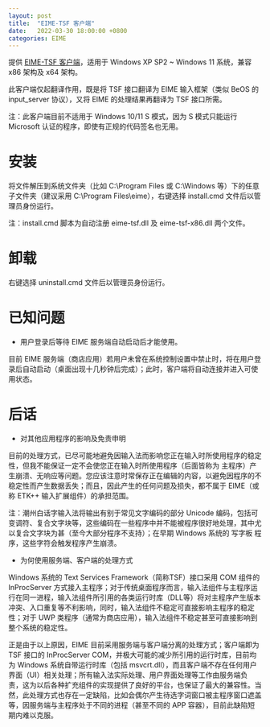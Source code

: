 ```yaml
---
layout: post
title:  "EIME-TSF 客户端"
date:   2022-03-30 18:00:00 +0800
categories: EIME
---
```


提供 [EIME-TSF 客户端](https://github.com/DonAnthonyLee/DonAnthonyLee.github.io/blob/main/stuff/eime-tsf-client-0.1.4.zip "EIME-TSF 客户端 0.1.4 版下载")，适用于 Windows XP SP2 ~ Windows 11 系统，兼容 x86 架构及 x64 架构。


此客户端仅起翻译作用，既是将 TSF 接口翻译为 EIME 输入框架（类似 BeOS 的 input_server 协议），又将 EIME 的处理结果再翻译为 TSF 接口所需。


注：此客户端目前不适用于 Windows 10/11 S 模式，因为 S 模式只能运行 Microsoft 认证的程序，即使有正规的代码签名也无用。


# 安装

将文件解压到系统文件夹（比如 C:\Program Files 或 C:\Windows 等）下的任意子文件夹（建议采用 C:\Program Files\eime），右键选择 install.cmd 文件后以管理员身份运行。

注：install.cmd 脚本为自动注册 eime-tsf.dll 及 eime-tsf-x86.dll 两个文件。


# 卸载

右键选择 uninstall.cmd 文件后以管理员身份运行。


# 已知问题

+ 用户登录后等待 EIME 服务端自动启动后才能使用。

目前 EIME 服务端（商店应用）若用户未曾在系统控制设置中禁止时，将在用户登录后自动启动（桌面出现十几秒钟后完成）；此时，客户端将自动连接并进入可使用状态。

# 后话

+ 对其他应用程序的影响及免责申明

目前的处理方式，已尽可能地避免因输入法而影响您正在输入时所使用程序的稳定性，但我不能保证一定不会使您正在输入时所使用程序（后面皆称为 主程序）产生崩溃、无响应等问题。您应该注意时常保存正在编辑的内容，以避免因程序的不稳定性而产生数据丢失；而且，因此产生的任何问题及损失，都不属于 EIME（或称 ETK++ 输入扩展组件）的承担范围。

注：潮州白话字输入法将输出有别于常见文字编码的部分 Unicode 编码，包括可变调符、复合文字块等，这些编码在一些程序中并不能被程序很好地处理，其中尤以复合文字块为甚（至今大部分程序不支持）；在早期 Windows 系统的 写字板 程序，这些字符会触发程序产生崩溃。

+ 为何使用服务端、客户端的处理方式

Windows 系统的 Text Services Framework（简称TSF）接口采用 COM 组件的 InProcServer 方式接入主程序；对于传统桌面程序而言，输入法组件与主程序运行在同一进程，输入法组件所引用的各类运行时库（DLL等）将对主程序产生版本冲突、入口重复等不利影响，同时，输入法组件不稳定可直接影响主程序的稳定性；对于 UWP  类程序（通常为商店应用），输入法组件不稳定甚至可直接影响到整个系统的稳定性。

正是由于以上原因，EIME 目前采用服务端与客户端分离的处理方式；客户端即为 TSF 接口的 InProcServer COM，并极大可能的减少所引用的运行时库，目前均为 Windows 系统自带运行时库（包括 msvcrt.dll），而且客户端不存在任何用户界面（UI）相关处理；所有输入法实际处理、用户界面处理等工作由服务端负责，这为以后各种扩充组件的实现提供了良好的平台，也保证了最大的兼容性。当然，此处理方式也存在一定缺陷，比如会偶尔产生待选字词窗口被主程序窗口遮盖等，因服务端与主程序处于不同的进程（甚至不同的 APP 容器），目前此缺陷短期内难以克服。



